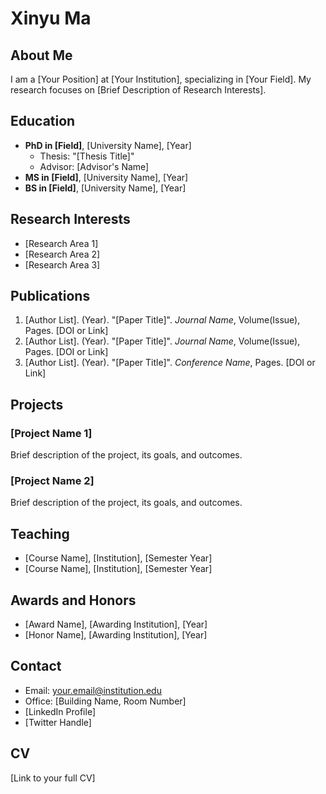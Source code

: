 # Xinyu Ma

## About Me

I am a [Your Position] at [Your Institution], specializing in [Your Field]. My research focuses on [Brief Description of Research Interests].

## Education

- **PhD in [Field]**, [University Name], [Year]
  - Thesis: "[Thesis Title]"
  - Advisor: [Advisor's Name]
- **MS in [Field]**, [University Name], [Year]
- **BS in [Field]**, [University Name], [Year]

## Research Interests

- [Research Area 1]
- [Research Area 2]
- [Research Area 3]

## Publications

1. [Author List]. (Year). "[Paper Title]". *Journal Name*, Volume(Issue), Pages. [DOI or Link]
2. [Author List]. (Year). "[Paper Title]". *Journal Name*, Volume(Issue), Pages. [DOI or Link]
3. [Author List]. (Year). "[Paper Title]". *Conference Name*, Pages. [DOI or Link]

## Projects

### [Project Name 1]
Brief description of the project, its goals, and outcomes.

### [Project Name 2]
Brief description of the project, its goals, and outcomes.

## Teaching

- [Course Name], [Institution], [Semester Year]
- [Course Name], [Institution], [Semester Year]

## Awards and Honors

- [Award Name], [Awarding Institution], [Year]
- [Honor Name], [Awarding Institution], [Year]

## Contact

- Email: your.email@institution.edu
- Office: [Building Name, Room Number]
- [LinkedIn Profile]
- [Twitter Handle]

## CV

[Link to your full CV]

